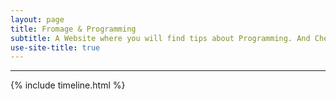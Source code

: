 ```yaml
---
layout: page
title: Fromage & Programming
subtitle: A Website where you will find tips about Programming. And Cheese.
use-site-title: true
---
```


<hr>

{% include timeline.html %}

